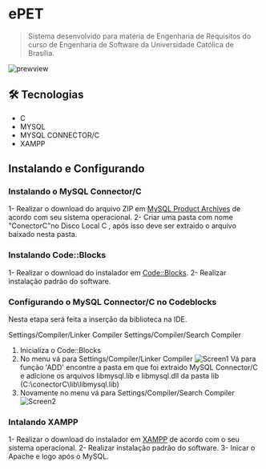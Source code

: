 # ePET

> Sistema desenvolvido para matéria de Engenharia de Requisitos do curso de Engenharia de Software da Universidade Católica de Brasília.

![prewview](https://cdn.discordapp.com/attachments/982291225283551262/1034518787095015444/unknown.png)

## 🛠 Tecnologias

  - C
  - MYSQL
  - MYSQL CONNECTOR/C  
  - XAMPP
  
## Instalando e Configurando

### Instalando o MySQL Connector/C
1- Realizar o download do arquivo ZIP em [MySQL Product Archives](https://downloads.mysql.com/archives/c-c/) de acordo com seu sistema operacional.
2- Criar uma pasta com nome "ConectorC"no Disco Local C , após isso deve ser extraido o arquivo baixado nesta pasta.

### Instalando Code::Blocks
1- Realizar o download do instalador em [Code::Blocks](https://www.codeblocks.org/downloads/binaries/).
2- Realizar instalação padrão do software.

### Configurando o MySQL Connector/C no Codeblocks
Nesta etapa será feita a inserção da biblioteca na IDE.

Settings/Compiler/Linker Compiler
Settings/Compiler/Search Compiler

1. Inicializa o Code::Blocks
2. No menu vá para Settings/Compiler/Linker Compiler
![Screen1](https://cdn.discordapp.com/attachments/982291225283551262/1034524002951106640/unknown.png)
Vá para função 'ADD' encontre a pasta em que foi extraido MySQL Connector/C e adicione os arquivos libmysql.lib e libmysql.dll da pasta lib (C:\conectorC\lib\libmysql.lib) 
3. Novamente no menu vá para Settings/Compiler/Search Compiler![Screen2](https://cdn.discordapp.com/attachments/982291225283551262/1034528875222401084/unknown.png)

### Intalando XAMPP 

1- Realizar o download do instalador em [XAMPP](https://www.apachefriends.org/pt_br/index.html) de acordo com o seu sistema operacional.
2- Realizar instalação padrão do software.
3- Inicar o Apache e logo após o MySQL.
